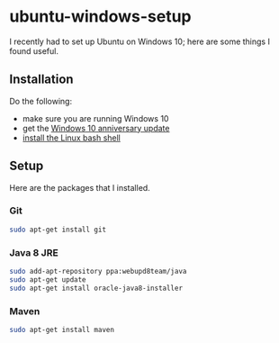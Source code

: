 # ubuntu-windows-setup

I recently had to set up Ubuntu on Windows 10; here are some things I found useful.

## Installation

Do the following:

- make sure you are running Windows 10
- get the [Windows 10 anniversary update](https://blogs.windows.com/windowsexperience/2016/08/02/how-to-get-the-windows-10-anniversary-update/)
- [install the Linux bash shell](https://www.howtogeek.com/249966/how-to-install-and-use-the-linux-bash-shell-on-windows-10/)

## Setup

Here are the packages that I installed.

### Git

```bash
sudo apt-get install git
```

### Java 8 JRE

```bash
sudo add-apt-repository ppa:webupd8team/java
sudo apt-get update
sudo apt-get install oracle-java8-installer
```

### Maven

```bash
sudo apt-get install maven
```
